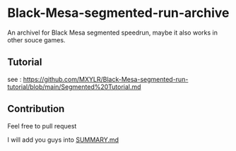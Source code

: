 # Black-Mesa-segmented-run-archive

An archivel for Black Mesa segmented speedrun, maybe it also works in other souce games.

## Tutorial

see : https://github.com/MXYLR/Black-Mesa-segmented-run-tutorial/blob/main/Segmented%20Tutorial.md

## Contribution

Feel free to pull request

I will add you guys into [SUMMARY.md](https://github.com/MXYLR/Black-Mesa-segmented-run-tutorial/blob/main/SUMMARY.md)
